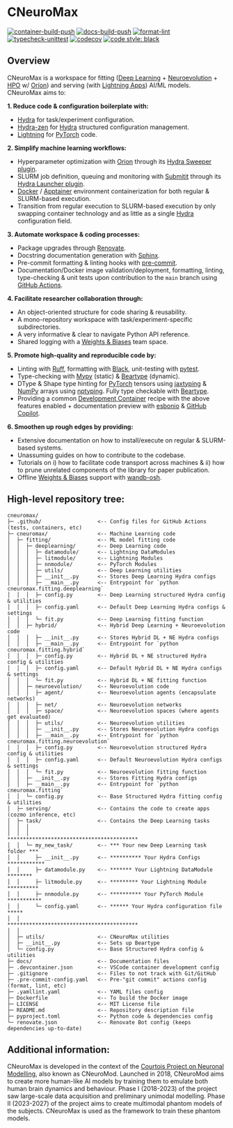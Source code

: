# CNeuroMax

[![container-build-push](
    https://github.com/courtois-neuromod/cneuromax/actions/workflows/container-build-push.yaml/badge.svg)](
        https://github.com/courtois-neuromod/cneuromax/actions/workflows/container-build-push.yaml)
[![docs-build-push](
    https://github.com/courtois-neuromod/cneuromax/actions/workflows/docs-build-push.yaml/badge.svg)](
        https://github.com/courtois-neuromod/cneuromax/actions/workflows/docs-build-push.yaml)
[![format-lint](
    https://github.com/courtois-neuromod/cneuromax/actions/workflows/format-lint.yaml/badge.svg?event=push)](
        https://github.com/courtois-neuromod/cneuromax/actions/workflows/format-lint.yaml)
[![typecheck-unittest](
    https://github.com/courtois-neuromod/cneuromax/actions/workflows/typecheck-unittest.yaml/badge.svg?event=push)](
        https://github.com/courtois-neuromod/cneuromax/actions/workflows/typecheck-unittest.yaml)
[![codecov](
    https://codecov.io/gh/courtois-neuromod/cneuromax/branch/main/graph/badge.svg?token=AN8GLFP9CB)](
        https://codecov.io/gh/courtois-neuromod/cneuromax)
[![code style: black](
    https://img.shields.io/badge/code%20style-black-000000.svg)](
        https://github.com/psf/black)

<h2>Overview</h2>

CNeuroMax is a workspace for fitting
([Deep Learning](https://en.wikipedia.org/wiki/Deep_learning) +
[Neuroevolution](https://en.wikipedia.org/wiki/Neuroevolution) +
[HPO](https://en.wikipedia.org/wiki/Hyperparameter_optimization)
w/ [Oríon](https://github.com/Epistimio/orion))
and serving (with [Lightning Apps](https://lightning.ai/docs/app/stable/))
AI/ML models. CNeuroMax aims to:

**1. Reduce code & configuration boilerplate with:**
* [Hydra](https://github.com/facebookresearch/hydra) for task/experiment
configuration.
* [Hydra-zen](https://github.com/mit-ll-responsible-ai/hydra-zen) for
[Hydra](https://github.com/facebookresearch/hydra) structured configuration
management.
* [Lightning](https://github.com/Lightning-AI/pytorch-lightning) for
[PyTorch](https://github.com/pytorch/pytorch) code.

**2. Simplify machine learning workflows:**
* Hyperparameter optimization with [Orion](https://github.com/Epistimio/orion)
through its
[Hydra Sweeper plugin](https://github.com/Epistimio/hydra_orion_sweeper).
* SLURM job definition, queuing and monitoring with
[Submitit](https://github.com/facebookincubator/submitit) through its
[Hydra Launcher plugin](https://hydra.cc/docs/plugins/submitit_launcher/).
* [Docker](https://www.docker.com/) / [Apptainer](https://apptainer.org/)
environment containerization for both regular & SLURM-based execution.
* Transition from regular execution to SLURM-based execution by only swapping
container technology and as little as a single
[Hydra](https://github.com/facebookresearch/hydra)
configuration field.

**3. Automate workspace & coding processes:**
* Package upgrades through
[Renovate](https://github.com/renovatebot/renovate).
* Docstring documentation generation with
[Sphinx](https://github.com/sphinx-doc/sphinx).
* Pre-commit formatting & linting hooks with
[pre-commit](https://pre-commit.com/).
* Documentation/Docker image validation/deployment, formatting, linting,
type-checking & unit tests upon contribution to the ``main`` branch using
[GitHub Actions](https://github.com/features/actions).

**4. Facilitate researcher collaboration through:**
* An object-oriented structure for code sharing & reusability.
* A mono-repository workspace with task/experiment-specific subdirectories.
* A very informative & clear to navigate Python API reference.
* Shared logging with a [Weights & Biases](https://wandb.ai/site) team space.

**5. Promote high-quality and reproducible code by:**
* Linting with [Ruff](https://github.com/astral-sh/ruff),
formatting with [Black](https://github.com/psf/black),
unit-testing with [pytest](https://github.com/pytest-dev/pytest).
* Type-checking with [Mypy](https://github.com/python/mypy) (static)
& [Beartype](https://github.com/beartype/beartype) (dynamic).
* DType & Shape type hinting for [PyTorch](https://github.com/pytorch/pytorch)
tensors using [jaxtyping](https://github.com/google/jaxtyping) &
[NumPy](https://github.com/numpy/numpy) arrays using
[nptyping](https://github.com/ramonhagenaars/nptyping). Fully type checkable
with [Beartype](https://github.com/beartype/beartype).
* Providing a common [Development Container](https://containers.dev/)
recipe with the above features enabled + documentation preview
with [esbonio](https://github.com/swyddfa/esbonio) &
[GitHub Copilot](https://github.com/features/copilot).

**6. Smoothen up rough edges by providing:**
* Extensive documentation on how to install/execute on regular & SLURM-based
systems.
* Unassuming guides on how to contribute to the codebase.
* Tutorials on i) how to facilitate code transport across machines &  ii) how
to prune unrelated components of the library for paper publication.
* Offline [Weights & Biases](https://wandb.ai/site) support with
[wandb-osh](https://github.com/klieret/wandb-offline-sync-hook).

<h2>High-level repository tree:</h2>

```
cneuromax/
├─ .github/                  <-- Config files for GitHub Actions (tests, containers, etc)
├─ cneuromax/                <-- Machine Learning code
│  ├─ fitting/               <-- ML model fitting code
│  │  ├─ deeplearning/       <-- Deep Learning code
│  │  │  ├─ datamodule/      <-- Lightning DataModules
│  │  │  ├─ litmodule/       <-- Lightning Modules
│  │  │  ├─ nnmodule/        <-- PyTorch Modules
│  │  │  ├─ utils/           <-- Deep Learning utilities
│  │  │  ├─ __init__.py      <-- Stores Deep Learning Hydra configs
│  │  │  ├─ __main__.py      <-- Entrypoint for `python cneuromax.fitting.deeplearning`
│  │  │  ├─ config.py        <-- Deep Learning structured Hydra config & utilities
│  │  │  ├─ config.yaml      <-- Default Deep Learning Hydra configs & settings
│  │  │  └─ fit.py           <-- Deep Learning fitting function
│  │  ├─ hybrid/             <-- Hybrid Deep Learning + Neuroevolution code
│  │  │  ├─ __init__.py      <-- Stores Hybrid DL + NE Hydra configs
│  │  │  ├─ __main__.py      <-- Entrypoint for `python cneuromax.fitting.hybrid`
│  │  │  ├─ config.py        <-- Hybrid DL + NE structured Hydra config & utilities
│  │  │  ├─ config.yaml      <-- Default Hybrid DL + NE Hydra configs & settings
│  │  │  └─ fit.py           <-- Hybrid DL + NE fitting function
│  │  ├─ neuroevolution/     <-- Neuroevolution code
│  │  │  ├─ agent/           <-- Neuroevolution agents (encapsulate networks)
│  │  │  ├─ net/             <-- Neuroevolution networks
│  │  │  ├─ space/           <-- Neuroevolution spaces (where agents get evaluated)
│  │  │  ├─ utils/           <-- Neuroevolution utilities
│  │  │  ├─ __init__.py      <-- Stores Neuroevolution Hydra configs
│  │  │  ├─ __main__.py      <-- Entrypoint for `python cneuromax.fitting.neuroevolution`
│  │  │  ├─ config.py        <-- Neuroevolution structured Hydra config & utilities
│  │  │  ├─ config.yaml      <-- Default Neuroevolution Hydra configs & settings
│  │  │  └─ fit.py           <-- Neuroevolution fitting function
│  │  ├─ __init__.py         <-- Stores Fitting Hydra configs
│  │  ├─ __main__.py         <-- Entrypoint for `python cneuromax.fitting`
│  │  └─ config.py           <-- Base Structured Hydra fitting config & utilities
│  ├─ serving/               <-- Contains the code to create apps (cozmo inference, etc)
│  ├─ task/                  <-- Contains the Deep Learning tasks
│  │  │
│  │  │                          ******************************************
│  │  └─ my_new_task/        <-- *** Your new Deep Learning task folder ***
│  │     ├─ __init__.py      <-- ********** Your Hydra Configs ************
│  │     ├─ datamodule.py    <-- ******* Your Lightning DataModule ********
│  │     ├─ litmodule.py     <-- ********* Your Lightning Module **********
│  │     ├─ nnmodule.py      <-- ********** Your PyTorch Module ***********
│  │     └─ config.yaml      <-- ****** Your Hydra configuration file *****
│  │                             ******************************************
│  │
│  ├─ utils/                 <-- CNeuroMax utilities
│  ├─ __init__.py            <-- Sets up Beartype
│  └─ config.py              <-- Base Structured Hydra config & utilities
├─ docs/                     <-- Documentation files
├─ .devcontainer.json        <-- VSCode container development config
├─ .gitignore                <-- Files to not track with Git/GitHub
├─ .pre-commit-config.yaml   <-- Pre-"git commit" actions config (format, lint, etc)
├─ .yamllint.yaml            <-- YAML files config
├─ Dockerfile                <-- To build the Docker image
├─ LICENSE                   <-- MIT License file
├─ README.md                 <-- Repository description file
├─ pyproject.toml            <-- Python code & dependencies config
└─ renovate.json             <-- Renovate Bot config (keeps dependencies up-to-date)
```

<h2>Additional information:</h1>

CNeuroMax is developed in the context of the
[Courtois Project on Neuronal Modelling](https://cneuromod.ca), also known as
CNeuroMod. Launched in 2018, CNeuroMod aims to create more human-like AI models
by training them to emulate both human brain dynamics and behaviour. Phase I
(2018-2023) of the project saw large-scale data acquisition and preliminary
unimodal modelling. Phase II (2023-2027) of the project aims to create
multimodal phantom models of the subjects. CNeuroMax is used as the framework
to train these phantom models.
